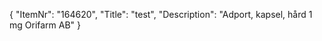 {
  "ItemNr": "164620",
  "Title": "test",
  "Description": "Adport, kapsel, hård 1 mg Orifarm AB"
}